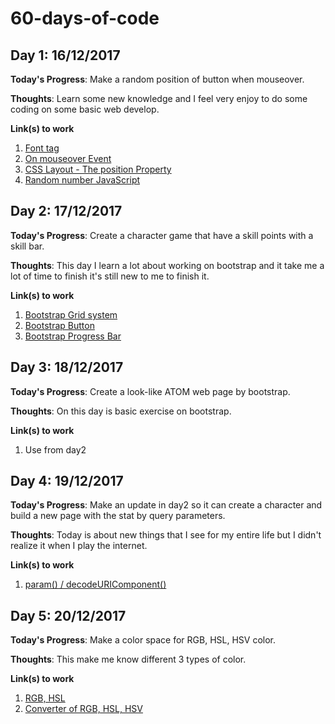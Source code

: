 # 60-days-of-code
## Day 1: 16/12/2017
**Today's Progress**: Make a random position of button when mouseover.

**Thoughts**: Learn some new knowledge and I feel very enjoy to do some coding on some basic web develop.

**Link(s) to work**
1. [Font tag](https://www.w3schools.com/tags/tag_font.asp)
2. [On mouseover Event](https://www.w3schools.com/jsref/event_onmouseover.asp)
3. [CSS Layout - The position Property](https://www.w3schools.com/css/css_positioning.asp)
4. [Random number JavaScript](https://www.w3schools.com/js/js_random.asp)

## Day 2: 17/12/2017
**Today's Progress**: Create a character game that have a skill points with a skill bar.

**Thoughts**: This day I learn a lot about working on bootstrap and it take me a lot of time to finish it's still new to me to finish it.

**Link(s) to work**
1. [Bootstrap Grid system](https://getbootstrap.com/docs/4.0/layout/grid/)
2. [Bootstrap Button](https://getbootstrap.com/docs/4.0/components/buttons/)
3. [Bootstrap Progress Bar](https://getbootstrap.com/docs/4.0/components/progress/#backgrounds)

## Day 3: 18/12/2017
**Today's Progress**: Create a look-like ATOM web page by bootstrap.

**Thoughts**: On this day is basic exercise on bootstrap.

**Link(s) to work**
1. Use from day2

## Day 4: 19/12/2017
**Today's Progress**: Make an update in day2 so it can create a character and build a new page with the stat by query parameters.

**Thoughts**: Today is about new things that I see for my entire life but I didn't realize it when I play the internet.

**Link(s) to work**
1. [param() / decodeURIComponent()](http://api.jquery.com/jquery.param/)

## Day 5: 20/12/2017
**Today's Progress**: Make a color space for RGB, HSL, HSV color.

**Thoughts**: This make me know different 3 types of color.

**Link(s) to work**
1. [RGB, HSL](http://visnup.github.io/hsl/)
2. [Converter of RGB, HSL, HSV](https://gist.github.com/mjackson/5311256)
